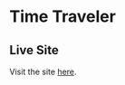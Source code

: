# Time Traveler

## Live Site
Visit the site [here](https://canadianbleach.github.io/time-traveler/).
